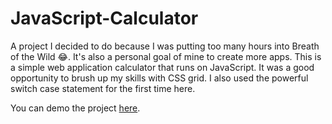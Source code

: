 # JavaScript-Calculator
A project I decided to do because I was putting too many hours into Breath of the Wild 😂. It's also a personal goal of mine to create more apps. This is a simple web application calculator that runs on JavaScript. It was a good opportunity to brush up my skills with CSS grid. I also used the powerful switch case statement for the first time here. 


You can demo the project [here](https://solidstatedrivee.github.io/JavaScript-Calculator/).
